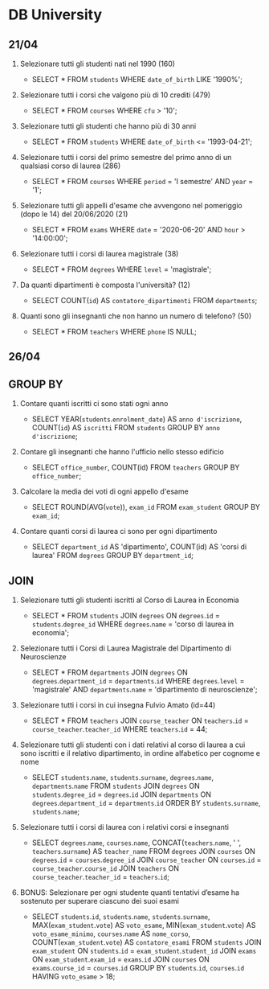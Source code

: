 # DB University

## 21/04
1. Selezionare tutti gli studenti nati nel 1990 (160)
    - SELECT * FROM `students` WHERE `date_of_birth` LIKE '1990%'; 

2. Selezionare tutti i corsi che valgono più di 10 crediti (479)
    - SELECT * FROM `courses` WHERE `cfu` > '10'; 

3. Selezionare tutti gli studenti che hanno più di 30 anni
    - SELECT * FROM `students` WHERE `date_of_birth` <= '1993-04-21'; 

4. Selezionare tutti i corsi del primo semestre del primo anno di un qualsiasi corso di laurea (286)
    - SELECT * FROM `courses` WHERE `period` = 'I semestre' AND `year` = '1'; 

5. Selezionare tutti gli appelli d'esame che avvengono nel pomeriggio (dopo le 14) del 20/06/2020 (21)
    - SELECT * FROM `exams` WHERE `date` = '2020-06-20' AND `hour` > '14:00:00'; 

6. Selezionare tutti i corsi di laurea magistrale (38)
    - SELECT * FROM `degrees` WHERE `level` = 'magistrale'; 

7. Da quanti dipartimenti è composta l'università? (12)
    - SELECT COUNT(`id`) AS `contatore_dipartimenti` FROM `departments`; 

8. Quanti sono gli insegnanti che non hanno un numero di telefono? (50)
    - SELECT * FROM `teachers` WHERE `phone` IS NULL; 

## 26/04
## GROUP BY
1. Contare quanti iscritti ci sono stati ogni anno
    - SELECT YEAR(`students`.`enrolment_date`) AS `anno d'iscrizione`, COUNT(`id`) AS `iscritti` FROM `students` GROUP BY `anno d'iscrizione`; 

2. Contare gli insegnanti che hanno l'ufficio nello stesso edificio
    - SELECT `office_number`, COUNT(id) FROM `teachers` GROUP BY `office_number`; 

3. Calcolare la media dei voti di ogni appello d'esame
    - SELECT ROUND(AVG(`vote`)), `exam_id` FROM `exam_student` GROUP BY `exam_id`; 

4. Contare quanti corsi di laurea ci sono per ogni dipartimento
    - SELECT `department_id` AS 'dipartimento', COUNT(id) AS 'corsi di laurea' FROM `degrees` GROUP BY `department_id`; 

## JOIN
1. Selezionare tutti gli studenti iscritti al Corso di Laurea in Economia
    - SELECT * FROM `students` JOIN `degrees` ON `degrees`.`id` = `students`.`degree_id` WHERE `degrees`.`name` = 'corso di laurea in economia';

2. Selezionare tutti i Corsi di Laurea Magistrale del Dipartimento di Neuroscienze
    - SELECT * FROM `departments` JOIN `degrees` ON `degrees`.`department_id` = `departments`.`id` WHERE `degrees`.`level` = 'magistrale' AND `departments`.`name` = 'dipartimento di neuroscienze'; 

3. Selezionare tutti i corsi in cui insegna Fulvio Amato (id=44)
    - SELECT * FROM `teachers` JOIN `course_teacher` ON `teachers`.`id` = `course_teacher`.`teacher_id` WHERE `teachers`.`id` = 44; 

4. Selezionare tutti gli studenti con i dati relativi al corso di laurea a cui sono iscritti e il relativo dipartimento, in ordine alfabetico per cognome e nome
    - SELECT `students`.`name`, `students`.`surname`, `degrees`.`name`, `departments`.`name` FROM `students` JOIN `degrees` ON `students`.`degree_id` = `degrees`.`id` JOIN `departments` ON `degrees`.`department_id` = `departments`.`id` ORDER BY `students`.`surname`, `students`.`name`; 

5. Selezionare tutti i corsi di laurea con i relativi corsi e insegnanti
    - SELECT `degrees`.`name`, `courses`.`name`, CONCAT(`teachers`.`name`, ' ', `teachers`.`surname`) AS `teacher_name` FROM `degrees` JOIN `courses` ON `degrees`.`id` = `courses`.`degree_id` JOIN `course_teacher` ON `courses`.`id` = `course_teacher`.`course_id` JOIN `teachers` ON `course_teacher`.`teacher_id` = `teachers`.`id`; 

7. BONUS: Selezionare per ogni studente quanti tentativi d’esame ha sostenuto per superare ciascuno dei suoi esami
    - SELECT `students`.`id`, `students`.`name`, `students`.`surname`, MAX(`exam_student`.`vote`) AS `voto_esame`, MIN(`exam_student`.`vote`) AS `voto_esame_minimo`, `courses`.`name` AS `nome_corso`, COUNT(`exam_student`.`vote`) AS `contatore_esami` FROM `students` JOIN `exam_student` ON `students`.`id` = `exam_student`.`student_id` JOIN `exams` ON `exam_student`.`exam_id` = `exams`.`id` JOIN `courses` ON `exams`.`course_id` = `courses`.`id` GROUP BY `students`.`id`, `courses`.`id` HAVING `voto_esame` > 18; 